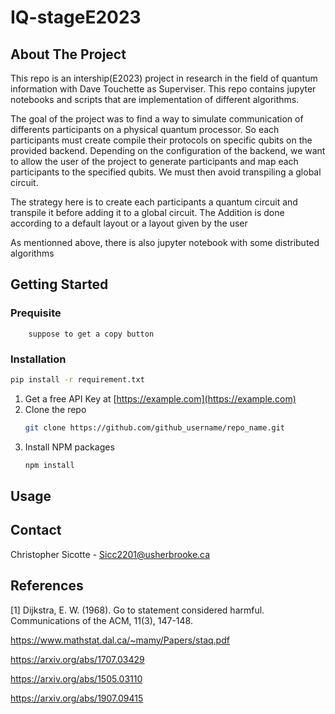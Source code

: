 # IQ-stageE2023

## About The Project

This repo is an intership(E2023) project  in research in the field of quantum information with Dave Touchette as Superviser.
This repo contains jupyter notebooks and scripts that are implementation of different algorithms. 

The goal of the project was 
to find a way to simulate communication of differents participants on a physical quantum processor. So each participants must 
create compile their protocols on specific qubits on the provided backend. Depending on the configuration of the backend, we
want to allow the user of the project to generate participants and map each participants to the specified qubits. We must then 
avoid transpiling a global circuit.

The strategy here is to create each participants a quantum circuit and transpile it before adding it to a global circuit. The
Addition is done according to a default layout or a layout given by the user

As mentionned above, there is also jupyter notebook with some distributed algorithms

## Getting Started

### Prequisite

        suppose to get a copy button


### Installation

```sh
pip install -r requirement.txt
```

1. Get a free API Key at [https://example.com](https://example.com)
2. Clone the repo
   ```sh
   git clone https://github.com/github_username/repo_name.git
   ```
3. Install NPM packages
   ```sh
   npm install
   ```

## Usage



## Contact

Christopher Sicotte - Sicc2201@usherbrooke.ca

## References
<a id="1">[1]</a> 
Dijkstra, E. W. (1968). 
Go to statement considered harmful. 
Communications of the ACM, 11(3), 147-148.

https://www.mathstat.dal.ca/~mamy/Papers/staq.pdf

https://arxiv.org/abs/1707.03429

https://arxiv.org/abs/1505.03110

https://arxiv.org/abs/1907.09415